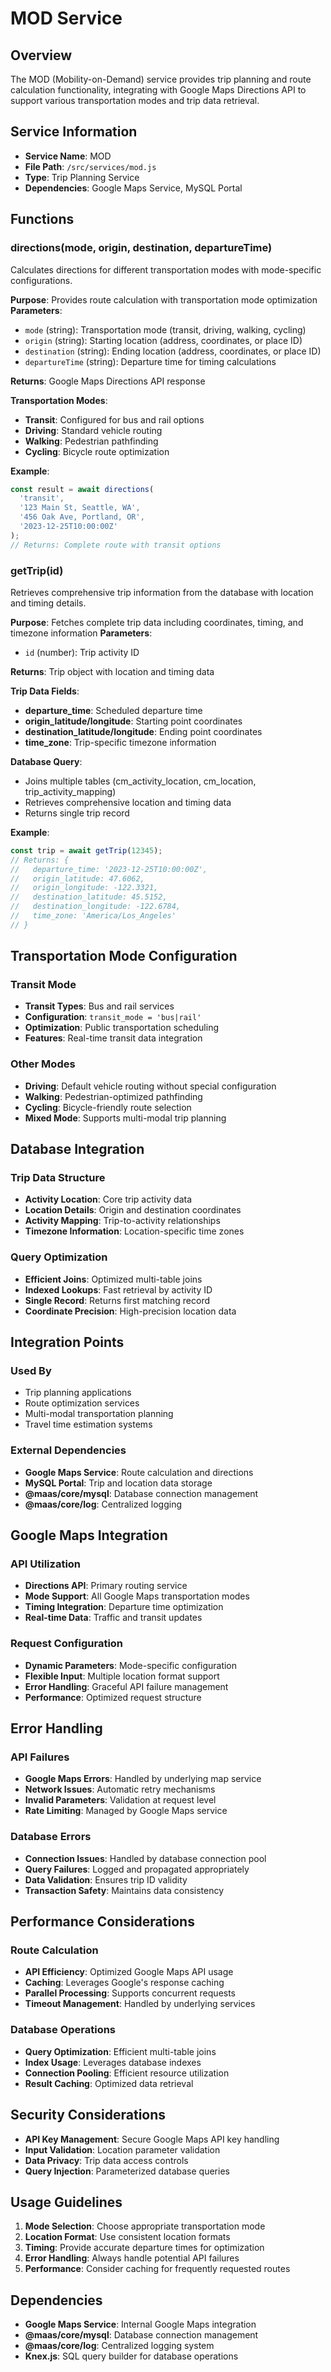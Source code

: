 # MOD Service

## Overview

The MOD (Mobility-on-Demand) service provides trip planning and route calculation functionality, integrating with Google Maps Directions API to support various transportation modes and trip data retrieval.

## Service Information

- **Service Name**: MOD
- **File Path**: `/src/services/mod.js`
- **Type**: Trip Planning Service
- **Dependencies**: Google Maps Service, MySQL Portal

## Functions

### directions(mode, origin, destination, departureTime)

Calculates directions for different transportation modes with mode-specific configurations.

**Purpose**: Provides route calculation with transportation mode optimization
**Parameters**:
- `mode` (string): Transportation mode (transit, driving, walking, cycling)
- `origin` (string): Starting location (address, coordinates, or place ID)
- `destination` (string): Ending location (address, coordinates, or place ID)
- `departureTime` (string): Departure time for timing calculations

**Returns**: Google Maps Directions API response

**Transportation Modes**:
- **Transit**: Configured for bus and rail options
- **Driving**: Standard vehicle routing
- **Walking**: Pedestrian pathfinding
- **Cycling**: Bicycle route optimization

**Example**:
```javascript
const result = await directions(
  'transit',
  '123 Main St, Seattle, WA',
  '456 Oak Ave, Portland, OR',
  '2023-12-25T10:00:00Z'
);
// Returns: Complete route with transit options
```

### getTrip(id)

Retrieves comprehensive trip information from the database with location and timing details.

**Purpose**: Fetches complete trip data including coordinates, timing, and timezone information
**Parameters**:
- `id` (number): Trip activity ID

**Returns**: Trip object with location and timing data

**Trip Data Fields**:
- **departure_time**: Scheduled departure time
- **origin_latitude/longitude**: Starting point coordinates
- **destination_latitude/longitude**: Ending point coordinates
- **time_zone**: Trip-specific timezone information

**Database Query**:
- Joins multiple tables (cm_activity_location, cm_location, trip_activity_mapping)
- Retrieves comprehensive location and timing data
- Returns single trip record

**Example**:
```javascript
const trip = await getTrip(12345);
// Returns: {
//   departure_time: '2023-12-25T10:00:00Z',
//   origin_latitude: 47.6062,
//   origin_longitude: -122.3321,
//   destination_latitude: 45.5152,
//   destination_longitude: -122.6784,
//   time_zone: 'America/Los_Angeles'
// }
```

## Transportation Mode Configuration

### Transit Mode
- **Transit Types**: Bus and rail services
- **Configuration**: `transit_mode = 'bus|rail'`
- **Optimization**: Public transportation scheduling
- **Features**: Real-time transit data integration

### Other Modes
- **Driving**: Default vehicle routing without special configuration
- **Walking**: Pedestrian-optimized pathfinding
- **Cycling**: Bicycle-friendly route selection
- **Mixed Mode**: Supports multi-modal trip planning

## Database Integration

### Trip Data Structure
- **Activity Location**: Core trip activity data
- **Location Details**: Origin and destination coordinates
- **Activity Mapping**: Trip-to-activity relationships
- **Timezone Information**: Location-specific time zones

### Query Optimization
- **Efficient Joins**: Optimized multi-table joins
- **Indexed Lookups**: Fast retrieval by activity ID
- **Single Record**: Returns first matching record
- **Coordinate Precision**: High-precision location data

## Integration Points

### Used By
- Trip planning applications
- Route optimization services
- Multi-modal transportation planning
- Travel time estimation systems

### External Dependencies
- **Google Maps Service**: Route calculation and directions
- **MySQL Portal**: Trip and location data storage
- **@maas/core/mysql**: Database connection management
- **@maas/core/log**: Centralized logging

## Google Maps Integration

### API Utilization
- **Directions API**: Primary routing service
- **Mode Support**: All Google Maps transportation modes
- **Timing Integration**: Departure time optimization
- **Real-time Data**: Traffic and transit updates

### Request Configuration
- **Dynamic Parameters**: Mode-specific configuration
- **Flexible Input**: Multiple location format support
- **Error Handling**: Graceful API failure management
- **Performance**: Optimized request structure

## Error Handling

### API Failures
- **Google Maps Errors**: Handled by underlying map service
- **Network Issues**: Automatic retry mechanisms
- **Invalid Parameters**: Validation at request level
- **Rate Limiting**: Managed by Google Maps service

### Database Errors
- **Connection Issues**: Handled by database connection pool
- **Query Failures**: Logged and propagated appropriately
- **Data Validation**: Ensures trip ID validity
- **Transaction Safety**: Maintains data consistency

## Performance Considerations

### Route Calculation
- **API Efficiency**: Optimized Google Maps API usage
- **Caching**: Leverages Google's response caching
- **Parallel Processing**: Supports concurrent requests
- **Timeout Management**: Handled by underlying services

### Database Operations
- **Query Optimization**: Efficient multi-table joins
- **Index Usage**: Leverages database indexes
- **Connection Pooling**: Efficient resource utilization
- **Result Caching**: Optimized data retrieval

## Security Considerations

- **API Key Management**: Secure Google Maps API key handling
- **Input Validation**: Location parameter validation
- **Data Privacy**: Trip data access controls
- **Query Injection**: Parameterized database queries

## Usage Guidelines

1. **Mode Selection**: Choose appropriate transportation mode
2. **Location Format**: Use consistent location formats
3. **Timing**: Provide accurate departure times for optimization
4. **Error Handling**: Always handle potential API failures
5. **Performance**: Consider caching for frequently requested routes

## Dependencies

- **Google Maps Service**: Internal Google Maps integration
- **@maas/core/mysql**: Database connection management
- **@maas/core/log**: Centralized logging system
- **Knex.js**: SQL query builder for database operations